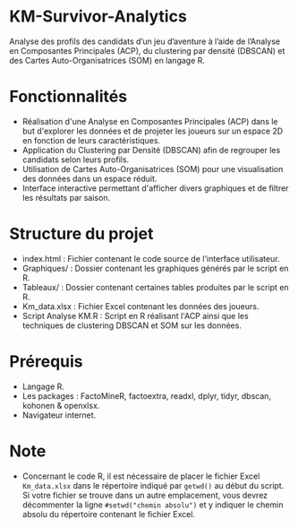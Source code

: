 # KM-Survivor-Analytics
Analyse des profils des candidats d’un jeu d’aventure à l’aide de l’Analyse en Composantes Principales (ACP), du clustering par densité (DBSCAN) et des Cartes Auto-Organisatrices (SOM) en langage R.

# Fonctionnalités
- Réalisation d'une Analyse en Composantes Principales (ACP) dans le but d'explorer les données et de projeter les joueurs sur un espace 2D en fonction de leurs caractéristiques.
- Application du Clustering par Densité (DBSCAN) afin de regrouper les candidats selon leurs profils.
- Utilisation de Cartes Auto-Organisatrices (SOM) pour une visualisation des données dans un espace réduit.
- Interface interactive permettant d'afficher divers graphiques et de filtrer les résultats par saison.

# Structure du projet
- index.html : Fichier contenant le code source de l'interface utilisateur.
- Graphiques/ : Dossier contenant les graphiques générés par le script en R.
- Tableaux/ : Dossier contenant certaines tables produites par le script en R.
- Km_data.xlsx : Fichier Excel contenant les données des joueurs.
- Script Analyse KM.R : Script en R réalisant l'ACP ainsi que les techniques de clustering DBSCAN et SOM sur les données.

# Prérequis
- Langage R.
- Les packages : FactoMineR, factoextra, readxl, dplyr, tidyr, dbscan, kohonen & openxlsx.
- Navigateur internet.

# Note
- Concernant le code R, il est nécessaire de placer le fichier Excel `Km_data.xlsx` dans le répertoire indiqué par `getwd()` au début du script. Si votre fichier se trouve dans un autre emplacement, vous devrez décommenter la ligne `#setwd("chemin absolu")` et y indiquer le chemin absolu du répertoire contenant le fichier Excel.
